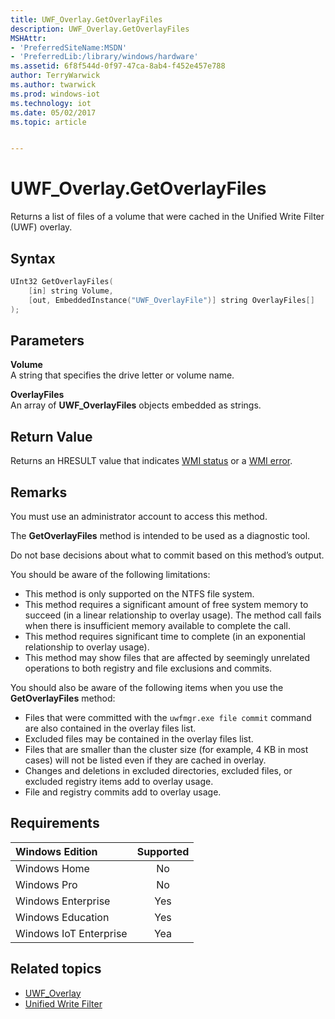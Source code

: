 ```yaml
---
title: UWF_Overlay.GetOverlayFiles
description: UWF_Overlay.GetOverlayFiles
MSHAttr:
- 'PreferredSiteName:MSDN'
- 'PreferredLib:/library/windows/hardware'
ms.assetid: 6f8f544d-0f97-47ca-8ab4-f452e457e788
author: TerryWarwick
ms.author: twarwick
ms.prod: windows-iot
ms.technology: iot
ms.date: 05/02/2017
ms.topic: article


---
```

# UWF_Overlay.GetOverlayFiles

Returns a list of files of a volume that were cached in the Unified Write Filter (UWF) overlay.

## Syntax

```powershell
UInt32 GetOverlayFiles(
    [in] string Volume,
    [out, EmbeddedInstance("UWF_OverlayFile")] string OverlayFiles[]
);
```

## Parameters

**Volume**</br>A string that specifies the drive letter or volume name.

**OverlayFiles**</br>An array of **UWF_OverlayFiles** objects embedded as strings.

## Return Value

Returns an HRESULT value that indicates [WMI status](/windows/win32/wmisdk/wmi-non-error-constants) or a [WMI error](/windows/win32/wmisdk/wmi-error-constants).

## Remarks

You must use an administrator account to access this method.

The **GetOverlayFiles** method is intended to be used as a diagnostic tool.

Do not base decisions about what to commit based on this method’s output.

You should be aware of the following limitations:

- This method is only supported on the NTFS file system.
- This method requires a significant amount of free system memory to succeed (in a linear relationship to overlay usage). The method call fails when there is insufficient memory available to complete the call.
- This method requires significant time to complete (in an exponential relationship to overlay usage).
- This method may show files that are affected by seemingly unrelated operations to both registry and file exclusions and commits.

You should also be aware of the following items when you use the **GetOverlayFiles** method:

- Files that were committed with the `uwfmgr.exe file commit` command are also contained in the overlay files list.
- Excluded files may be contained in the overlay files list.
- Files that are smaller than the cluster size (for example, 4 KB in most cases) will not be listed even if they are cached in overlay.
- Changes and deletions in excluded directories, excluded files, or excluded registry items add to overlay usage.
- File and registry commits add to overlay usage.

## Requirements

| Windows Edition        | Supported |
|:-----------------------|:---------:|
| Windows Home           | No        |
| Windows Pro            | No        |
| Windows Enterprise     | Yes       |
| Windows Education      | Yes       |
| Windows IoT Enterprise | Yea       |

## Related topics

- [UWF_Overlay](uwf-overlay.md)
- [Unified Write Filter](unified-write-filter.md)
